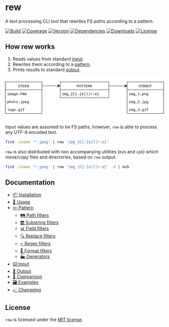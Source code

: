 # rew

A text processing CLI tool that rewrites FS paths according to a pattern.

[![Build](https://img.shields.io/github/workflow/status/jpikl/rew/Build/master?logo=github)](https://github.com/jpikl/rew/actions?query=workflow%3ABuild+branch%3Amaster)
[![Coverage](https://img.shields.io/codecov/c/github/jpikl/rew/master?logo=codecov&token=9K88E1ZCBU)](https://codecov.io/gh/jpikl/rew)
[![Version](https://img.shields.io/crates/v/rew.svg)](https://crates.io/crates/rew)
[![Dependencies](https://deps.rs/repo/github/jpikl/rew/status.svg)](https://deps.rs/repo/github/jpikl/rew)
[![Downloads](https://img.shields.io/crates/d/rew)](https://crates.io/crates/rew)
[![License](https://img.shields.io/crates/l/rew.svg)](https://github.com/jpikl/rew/blob/master/LICENSE.md)

## How rew works

1. Reads values from standard [input](https://jpikl.github.io/rew/input.html).
2. Rewrites them according to a [pattern](https://jpikl.github.io/rew/pattern.html).
3. Prints results to standard [output](https://jpikl.github.io/rew/output.html).

![How rew works](docs/images/diagram.svg)

Input values are assumed to be FS paths, however, `rew` is able to process any UTF-8 encoded text.

```bash
find -iname '*.jpeg' | rew 'img_{C}.{e|l|r:e}'
```

`rew` is also distributed with two accompanying utilities (`mvb` and `cpb`) which move/copy files and directories, based on `rew` output.

```bash
find -iname '*.jpeg' | rew 'img_{C}.{e|l|r:e}' -d | mvb
```

## Documentation

- [📦 Installation](https://jpikl.github.io/rew/install)
- [🚀 Usage](https://jpikl.github.io/rew/usage)
- [✏️ Pattern](https://jpikl.github.io/rew/pattern)
  - [🛤 Path filters](https://jpikl.github.io/rew/filters/path)
  - [🆎 Substring filters](https://jpikl.github.io/rew/filters/substr)
  - [📊 Field filters](https://jpikl.github.io/rew/filters/field)
  - [🔍 Replace filters](https://jpikl.github.io/rew/filters/replace)
  - [⭐️ Regex filters](https://jpikl.github.io/rew/filters/regex)
  - [🎨 Format filters](https://jpikl.github.io/rew/filters/format)
  - [🏭 Generators](https://jpikl.github.io/rew/filters/generate)
- [⌨️ Input](https://jpikl.github.io/rew/input)
- [💬 Output](https://jpikl.github.io/rew/output)
- [🔬 Comparison](https://jpikl.github.io/rew/comparison)
- [🗃 Examples](https://jpikl.github.io/rew/examples)
- [📈 Changelog](https://jpikl.github.io/rew/changelog)

## License

`rew` is licensed under the [MIT license](LICENSE.md).
